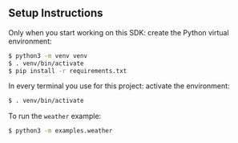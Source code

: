 ## Setup Instructions

Only when you start working on this SDK: create the Python virtual environment:

``` sh
$ python3 -m venv venv
$ . venv/bin/activate
$ pip install -r requirements.txt
```

In every terminal you use for this project: activate the environment:

``` sh
$ . venv/bin/activate
```

To run the `weather` example:
``` sh
$ python3 -m examples.weather
```
